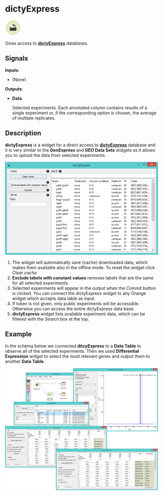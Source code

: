 dictyExpress
============

![Widget icon](icons/dictyexpress.png)

Gives access to [**dictyExpress**](http://dictyexpress.biolab.si/) databases.

Signals
-------

**Inputs**:

- (None)

**Outputs**:

- **Data**

  Selected experiments. Each annotated column contains results
  of a single experiment or, if the corresponding option is
  chosen, the average of multiple replicates.

Description
-----------

**dictyExpress** is a widget for a direct access to [**dictyExpress**](http://dictyexpress.biolab.si/) database 
and it is very similar to the **GenExpress** and **GEO Data Sets** widgets as it allows you to upload the data from 
selected experiments.

![dicty widget](images/dictyExpress-stamped.png)

1. The widget will automatically save (cache) downloaded data, which makes them available also in the offline mode. To reset    the widget click *Clear cache*.
2. **Exclude labels with constant values** removes labels that are the same for all selected experiments.
3. Selected experiments will appear in the output when the *Commit* button is clicked. You can connect 
   the dictyExpress widget to any Orange widget which accepts data table as input.
4. If token is not given, only public experiments will be accessible. Otherwise you can access 
   the entire dictyExpress data base.
5. **dictyExpress** widget lists available experiment data, which can be filtered with the *Search* box at the top.

Example
-------

In the schema below we connected **ditcyExpress** to a **Data Table** to observe all of
the selected experiments. Then we used **Differential Expression** widget to select
the most relevant genes and output them to another **Data Table**.

<img src="images/dictyExpress-Example.png" alt="image" width="600">
